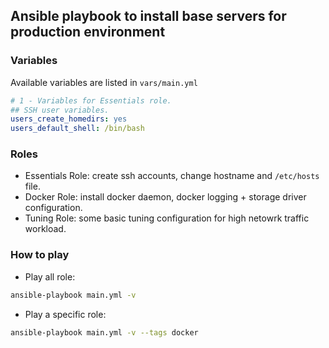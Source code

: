 ## Ansible playbook to install base servers for production environment

### Variables

Available variables are listed in `vars/main.yml`

```yaml
# 1 - Variables for Essentials role.
## SSH user variables.
users_create_homedirs: yes
users_default_shell: /bin/bash
```

### Roles

- Essentials Role: create ssh accounts, change hostname and `/etc/hosts` file.
- Docker Role: install docker daemon, docker logging + storage driver configuration.
- Tuning Role: some basic tuning configuration for high netowrk traffic workload.

### How to play

- Play all role:

```sh
ansible-playbook main.yml -v
```

- Play a specific role:

```sh
ansible-playbook main.yml -v --tags docker
```
